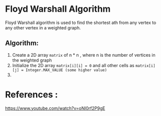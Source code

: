 # Floyd Warshall Algorithm
Floyd Warshall algorithm is used to find the shortest ath from any vertex to any other vertex in a weighted graph.

## Algorithm:
1. Create a 2D array `matrix` of n * n , where n is the number of vertices in the weighted graph
2. Initialize the 2D array `matrix[i][i] = 0` and all other cells as `matrix[i][j] = Integer.MAX_VALUE (some higher value)`
3. 

# References :
https://www.youtube.com/watch?v=oNI0rf2P9gE
